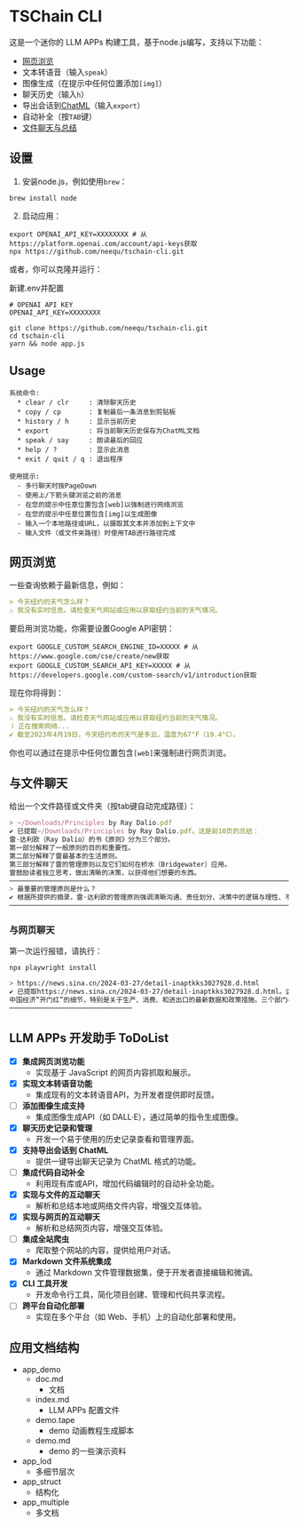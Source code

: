 
# TSChain CLI

这是一个迷你的 LLM APPs 构建工具，基于node.js编写，支持以下功能：

* [网页浏览](#网页浏览)
* 文本转语音（输入`speak`）
* 图像生成（在提示中任何位置添加`[img]`）
* 聊天历史（输入`h`）
* 导出会话到[ChatML](https://cobusgreyling.medium.com/the-introduction-of-chat-markup-language-chatml-is-important-for-a-number-of-reasons-5061f6fe2a85)（输入`export`）
* 自动补全（按`TAB`键）
* [文件聊天与总结](#与文件聊天)

## 设置

1. 安装node.js，例如使用`brew`：

```shell
brew install node
```

2. 启动应用：

```shell
export OPENAI_API_KEY=XXXXXXXX # 从https://platform.openai.com/account/api-keys获取
npx https://github.com/neequ/tschain-cli.git
```

或者，你可以克隆并运行：

新建.env并配置
```env
# OPENAI API KEY
OPENAI_API_KEY=XXXXXXXX
```

```shell
git clone https://github.com/neequ/tschain-cli.git
cd tschain-cli
yarn && node app.js
```

## Usage
```text
系统命令:
  * clear / clr     : 清除聊天历史
  * copy / cp       : 复制最后一条消息到剪贴板
  * history / h     : 显示当前历史
  * export          : 将当前聊天历史保存为ChatML文档
  * speak / say     : 朗读最后的回应
  * help / ?        : 显示此消息
  * exit / quit / q : 退出程序

使用提示:
  - 多行聊天时按PageDown
  - 使用上/下箭头键浏览之前的消息
  - 在您的提示中任意位置包含[web]以强制进行网络浏览
  - 在您的提示中任意位置包含[img]以生成图像
  - 输入一个本地路径或URL，以摄取其文本并添加到上下文中
  - 输入文件（或文件夹路径）时使用TAB进行路径完成
```

## 网页浏览

一些查询依赖于最新信息，例如：

```markdown
> 今天纽约的天气怎么样？
⚠ 我没有实时信息。请检查天气网站或应用以获取纽约当前的天气情况。
```

要启用浏览功能，你需要设置Google API密钥：

```shell
export GOOGLE_CUSTOM_SEARCH_ENGINE_ID=XXXXX # 从https://www.google.com/cse/create/new获取
export GOOGLE_CUSTOM_SEARCH_API_KEY=XXXXX # 从https://developers.google.com/custom-search/v1/introduction获取
```

现在你将得到：

```markdown
> 今天纽约的天气怎么样？
⚠ 我没有实时信息。请检查天气网站或应用以获取纽约当前的天气情况。
⠸ 正在搜索网络...
✔ 截至2023年4月19日，今天纽约市的天气是多云，温度为67°F（19.4°C）。
```

你也可以通过在提示中任何位置包含`[web]`来强制进行网页浏览。

## 与文件聊天

给出一个文件路径或文件夹（按tab键自动完成路径）：

```javascript
> ~/Downloads/Principles by Ray Dalio.pdf
✔ 已提取~/Downloads/Principles by Ray Dalio.pdf。这是前10页的总结：
雷·达利欧（Ray Dalio）的书《原则》分为三个部分。
第一部分解释了一般原则的目的和重要性。
第二部分解释了雷最基本的生活原则。
第三部分解释了雷的管理原则以及它们如何在桥水（Bridgewater）应用。
雷鼓励读者独立思考，做出清晰的决策，以获得他们想要的东西。
────────────────────────────────────────────────────────────────────────────────────
> 最重要的管理原则是什么？
✔ 根据所提供的摘录，雷·达利欧的管理原则强调清晰沟通、责任划分、决策中的逻辑与理性、不断的反馈与讨论、将正确的人选配到合适的工作、综合和连接点以及解决问题的方法的重要性。
────────────────────────────────────────────────────────────────────────────────────
```

### 与网页聊天

第一次运行报错，请执行：
```shell
npx playwright install
```

```bash
> https://news.sina.cn/2024-03-27/detail-inaptkks3027928.d.html
✔ 已提取https://news.sina.cn/2024-03-27/detail-inaptkks3027928.d.html。这是前10页的总结：
中国经济“开门红”的细节，特别是关于生产、消费、和进出口的最新数据和政策措施。三个部门—商务部、海关总署、和工业信息化部—共同阐述了中国经济持续向好的基础和条件。
───────────────────────────────
```

## LLM APPs 开发助手 ToDoList

* [x]  **集成网页浏览功能**
    * 实现基于 JavaScript 的网页内容抓取和展示。
* [x]  **实现文本转语音功能**
    * 集成现有的文本转语音API，为开发者提供即时反馈。
* [ ]  **添加图像生成支持**
    * 集成图像生成API（如 DALL·E），通过简单的指令生成图像。
* [x]  **聊天历史记录和管理**
    * 开发一个易于使用的历史记录查看和管理界面。
* [x]  **支持导出会话到 ChatML**
    * 提供一键导出聊天记录为 ChatML 格式的功能。
* [ ]  **集成代码自动补全**
    * 利用现有库或API，增加代码编辑时的自动补全功能。
* [x]  **实现与文件的互动聊天**
    * 解析和总结本地或网络文件内容，增强交互体验。
* [x]  **实现与网页的互动聊天**
    * 解析和总结网页内容，增强交互体验。
* [ ] **集成全站爬虫**
    * 爬取整个网站的内容，提供给用户对话。
* [x]  **Markdown 文件系统集成**
    * 通过 Markdown 文件管理数据集，便于开发者直接编辑和微调。
* [x]  **CLI 工具开发**
    * 开发命令行工具，简化项目创建、管理和代码共享流程。
* [ ]  **跨平台自动化部署**
    * 实现在多个平台（如 Web、手机）上的自动化部署和使用。


## 应用文档结构

- app_demo
  - doc.md
    - 文档
  - index.md
    - LLM APPs 配置文件
  - demo.tape
    - demo 动画教程生成脚本
  - demo.md
    - demo 的一些演示资料
- app_lod
  - 多细节层次
- app_struct
  - 结构化
- app_multiple
  - 多文档